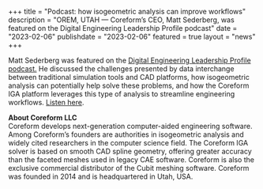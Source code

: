 +++
title = "Podcast: how isogeometric analysis can improve workflows"
description = "OREM, UTAH — Coreform’s CEO, Matt Sederberg, was featured on the Digital Engineering Leadership Profile podcast"
date = "2023-02-06"
publishdate = "2023-02-06"
featured = true
layout = "news"
+++

Matt Sederberg was featured on the [Digital Engineering Leadership Profile podcast.](https://www.digitalengineering247.com/article/leadership-profile-matt-sederberg-of-coreform-discusses-how-isogeometric-analysis-can-improve-engineering-workflows/podcast) He discussed the challenges presented by data interchange between traditional simulation tools and CAD platforms, how isogeometric analysis can potentially help solve these problems, and how the Coreform IGA platform leverages this type of analysis to streamline engineering workflows.
[Listen here](https://www.digitalengineering247.com/article/leadership-profile-matt-sederberg-of-coreform-discusses-how-isogeometric-analysis-can-improve-engineering-workflows/podcast). <br>




<strong>About Coreform LLC</strong><br>
Coreform develops next-generation computer-aided engineering software. Among Coreform’s founders are authorities in isogeometric analysis and widely cited researchers in the computer science field. The Coreform IGA solver is based on smooth CAD spline geometry, offering greater accuracy than the faceted meshes used in legacy CAE software. Coreform is also the exclusive commercial distributor of the Cubit meshing software. Coreform was founded in 2014 and is headquartered in Utah, USA.

